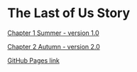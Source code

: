 # The Last of Us Story

[Chapter 1 Summer - version 1.0](Chapter01.html) 

[Chapter 2 Autumn - version 2.0](Chapter02.html)

[GitHub Pages link](https://derekmcc.github.io/year3-story-2018/)


